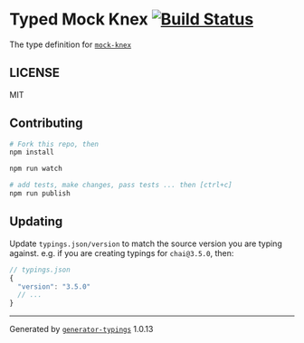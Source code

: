 # Typed Mock Knex  [![Build Status](https://travis-ci.org/jessezhang91/typed-mock-knex.svg?branch=master)](https://travis-ci.org/jessezhang91/typed-mock-knex)


The type definition for [`mock-knex`](https://github.com/colonyamerican/mock-knex.git)

## LICENSE

MIT

## Contributing

```sh
# Fork this repo, then
npm install

npm run watch

# add tests, make changes, pass tests ... then [ctrl+c]
npm run publish
```

## Updating

Update `typings.json/version` to match the source version you are typing against.
e.g. if you are creating typings for `chai@3.5.0`, then:

```js
// typings.json
{
  "version": "3.5.0"
  // ...
}
```

----

Generated by [`generator-typings`](https://github.com/typings/generator-typings) 1.0.13
